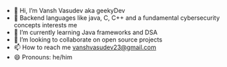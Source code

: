 - 👋 Hi, I’m Vansh Vasudev aka geekyDev
- 👀 Backend languages like java, C, C++ and a fundamental cybersecurity concepts interests me
- 🌱 I’m currently learning Java frameworks and DSA
- 💞️ I’m looking to collaborate on open source projects 
- 📫 How to reach me vanshvasudev23@gmail.com 
- 😄 Pronouns: he/him


<!---
vasudev-v/vasudev-v is a ✨ special ✨ repository because its `README.md` (this file) appears on your GitHub profile.
You can click the Preview link to take a look at your changes.
--->
